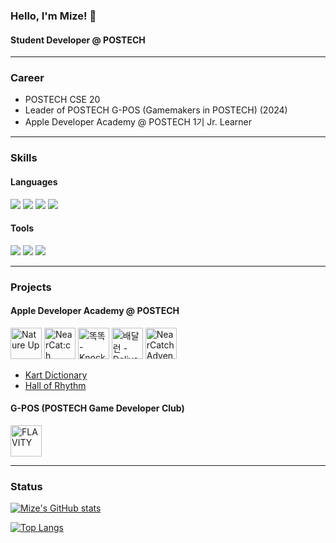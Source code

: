### Hello, I'm Mize! 👋
#### Student Developer @ POSTECH

---

### Career
 - POSTECH CSE 20
 - Leader of POSTECH G-POS (Gamemakers in POSTECH) (2024)
 - Apple Developer Academy @ POSTECH 1기 Jr. Learner
 
---

### Skills
#### Languages
<img src="https://img.shields.io/badge/C-A8B9CC?style=for-the-badge&logo=C&logoColor=white"/></a>
<img src="https://img.shields.io/badge/C++-00599C?style=for-the-badge&logo=C%2B%2B&logoColor=white"/></a>
<img src="https://img.shields.io/badge/Python-3766AB?style=for-the-badge&logo=Python&logoColor=white"/></a>
<img src="https://img.shields.io/badge/Swift-F05138?style=for-the-badge&logo=Swift&logoColor=white"/></a>

#### Tools
<img src="https://img.shields.io/badge/Visual Studio-5C2D91?style=for-the-badge&logo=Visual Studio&logoColor=white"/></a>
<img src="https://img.shields.io/badge/Xcode-147EFB?style=for-the-badge&logo=Xcode&logoColor=white"/></a>
<img src="https://img.shields.io/badge/Sketch-F7B500?style=for-the-badge&logo=Sketch&logoColor=white"/></a>

---

### Projects
#### Apple Developer Academy @ POSTECH
[<img src="https://user-images.githubusercontent.com/96890040/184541494-11f41d2f-4dfe-4ab3-ba04-81f871b26911.png" width="50" height="50" title="Nature Up"/>](https://github.com/DeveloperAcademy-POSTECH/NatureUp)
[<img src="https://user-images.githubusercontent.com/96890040/184093396-bae79cab-fa40-452f-8b2d-cd1b2162e09d.png" width="50" height="50" title="NearCat:ch"/>](https://github.com/DeveloperAcademy-POSTECH/MC2-Team13-NearCatch)
[<img src="https://user-images.githubusercontent.com/96890040/184092699-280cc7b1-6981-4e3c-8ba5-baee0bcdaf7b.png" width="50" height="50" title="똑똑 - KnockKnock"/>](https://github.com/DeveloperAcademy-POSTECH/MC3-Team5-KnockKnock)
[<img src="https://github.com/DevMizeKR/DevMizeKR/assets/96890040/4db0aa3f-c033-4980-8b1e-35cd3b08731f.png" width="50" height="50" title="배달런 - DeliveryRun"/>](https://github.com/DeveloperAcademy-POSTECH/MacC-Team-Compiler)
[<img src="https://user-images.githubusercontent.com/96890040/194620221-87ce7de1-7775-430c-9e04-94faf1870d03.png" width="50" height="50" title="NearCatch Adventure"/>](https://github.com/NearCat-ch/NearCatch-Adventure)
 - [Kart Dictionary](https://github.com/DevMizeKR/KartDictionary)
 - [Hall of Rhythm](https://github.com/DeveloperAcademy-POSTECH/NC2-Mize-HallofRhythm)

#### G-POS (POSTECH Game Developer Club)
[<img src="https://github.com/DevMizeKR/DevMizeKR/assets/96890040/7065f516-ad6f-44a3-b1e9-c56e7ba8b26b.png" width="50" height="50" title="FLAVITY"/>](https://github.com/DevMizeKR/GPOS-2023-FLAVITY)


---

### Status
[![Mize's GitHub stats](https://github-readme-stats.vercel.app/api?username=DevMizeKR)](https://github.com/DevMizeKR/github-readme-stats)

[![Top Langs](https://github-readme-stats.vercel.app/api/top-langs/?username=DevMizeKR&layout=compact)](https://github.com/DevMizeKR/github-readme-stats)

